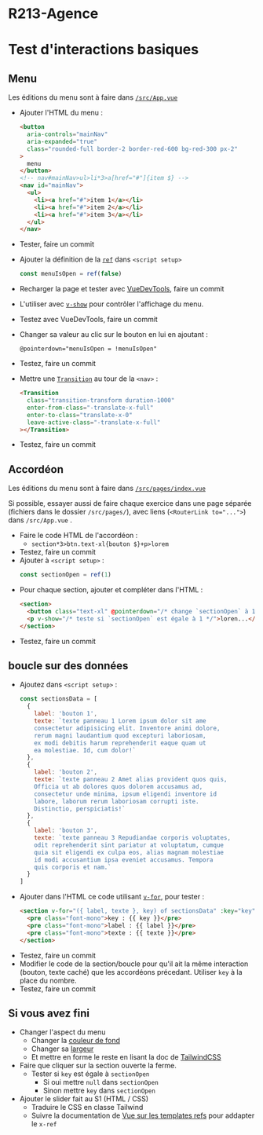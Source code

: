# R213-Agence

# Test d'interactions basiques

## Menu

Les éditions du menu sont à faire dans [`/src/App.vue`](/src/App.vue)

- Ajouter l'HTML du menu :
  ```html
  <button
    aria-controls="mainNav"
    aria-expanded="true"
    class="rounded-full border-2 border-red-600 bg-red-300 px-2"
  >
    menu
  </button>
  <!-- nav#mainNav>ul>li*3>a[href="#"]{item $} -->
  <nav id="mainNav">
    <ul>
      <li><a href="#">item 1</a></li>
      <li><a href="#">item 2</a></li>
      <li><a href="#">item 3</a></li>
    </ul>
  </nav>
  ```
- Tester, faire un commit
- Ajouter la définition de la [`ref`](https://fr.vuejs.org/guide/essentials/reactivity-fundamentals#declaring-reactive-state-1) dans `<script setup>`

  ```js
  const menuIsOpen = ref(false)
  ```

- Recharger la page et tester avec [VueDevTools](https://devtools.vuejs.org/), faire un commit
- L'utiliser avec [`v-show`](https://fr.vuejs.org/guide/essentials/conditional#v-show) pour contrôler l'affichage du menu.
- Testez avec VueDevTools, faire un commit
- Changer sa valeur au clic sur le bouton en lui en ajoutant :
  ```
  @pointerdown="menuIsOpen = !menuIsOpen"
  ```
- Testez, faire un commit
- Mettre une [`Transition`](https://fr.vuejs.org/guide/built-ins/transition#custom-transition-classes) au tour de la `<nav>` :
  ```html
  <Transition
    class="transition-transform duration-1000"
    enter-from-class="-translate-x-full"
    enter-to-class="translate-x-0"
    leave-active-class="-translate-x-full"
  ></Transition>
  ```
- Testez, faire un commit

## Accordéon

Les éditions du menu sont à faire dans [`/src/pages/index.vue`](/src/pages/index.vue)

Si possible, essayer aussi de faire chaque exercice dans une page séparée (fichiers dans le dossier `/src/pages/`), avec liens (`<RouterLink to="...">`) dans `/src/App.vue` .

- Faire le code HTML de l'accordéon :
  - `section*3>btn.text-xl{bouton $}+p>lorem`
- Testez, faire un commit
- Ajouter à `<script setup>` :
  ```js
  const sectionOpen = ref(1)
  ```
- Pour chaque section, ajouter et compléter dans l'HTML :
  ```html
  <section>
    <button class="text-xl" @pointerdown="/* change `sectionOpen` à 1 */">bouton 1</button>
    <p v-show="/* teste si `sectionOpen` est égale à 1 */">loren...</p>
  </section>
  ```
- Testez, faire un commit

## boucle sur des données

- Ajoutez dans `<script setup>` :
  ```js
  const sectionsData = [
    {
      label: 'bouton 1',
      texte: `texte panneau 1 Lorem ipsum dolor sit ame
      consectetur adipisicing elit. Inventore animi dolore,
      rerum magni laudantium quod excepturi laboriosam, 
      ex modi debitis harum reprehenderit eaque quam ut
      ea molestiae. Id, cum dolor!`
    },
    {
      label: 'bouton 2',
      texte: `texte panneau 2 Amet alias provident quos quis, 
      Officia ut ab dolores quos dolorem accusamus ad,
      consectetur unde minima, ipsum eligendi inventore id
      labore, laborum rerum laboriosam corrupti iste.
      Distinctio, perspiciatis!`
    },
    {
      label: 'bouton 3',
      texte: `texte panneau 3 Repudiandae corporis voluptates, 
      odit reprehenderit sint pariatur at voluptatum, cumque
      quia sit eligendi ex culpa eos, alias magnam molestiae
      id modi accusantium ipsa eveniet accusamus. Tempora 
      quis corporis et nam.`
    }
  ]
  ```
- Ajouter dans l'HTML ce code utilisant [`v-for`](https://fr.vuejs.org/guide/essentials/list#v-for), pour tester :
  ```html
  <section v-for="({ label, texte }, key) of sectionsData" :key="key">
    <pre class="font-mono">key : {{ key }}</pre>
    <pre class="font-mono">label : {{ label }}</pre>
    <pre class="font-mono">texte : {{ texte }}</pre>
  </section>
  ```
- Testez, faire un commit
- Modifier le code de la section/boucle pour qu'il ait la même interaction (bouton, texte caché) que les accordéons précedant. Utiliser `key` à la place du nombre.
- Testez, faire un commit

## Si vous avez fini

- Changer l'aspect du menu
  - Changer la [couleur de fond](https://tailwindcss.com/docs/background-color#basic-usage)
  - Changer sa [largeur](https://tailwindcss.com/docs/width)
  - Et mettre en forme le reste en lisant la doc de [TailwindCSS](https://tailwindcss.com/docs/utility-first)
- Faire que cliquer sur la section ouverte la ferme.
  - Tester si `key` est égale à `sectionOpen`
    - Si oui mettre `null` dans `sectionOpen`
    - Sinon mettre `key` dans `sectionOpen`
- Ajouter le slider fait au S1 (HTML / CSS)
  - Traduire le CSS en classe Tailwind
  - Suivre la documentation de [Vue sur les templates refs](https://fr.vuejs.org/guide/essentials/template-refs) pour addapter le `x-ref`
